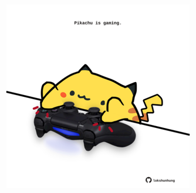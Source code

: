 <!-- built at 10/05/2024, 02:12:49 UTC -->
<p align="center">
  <img width="500" height="500" src="./ReadmeImage.svg">
</p>
